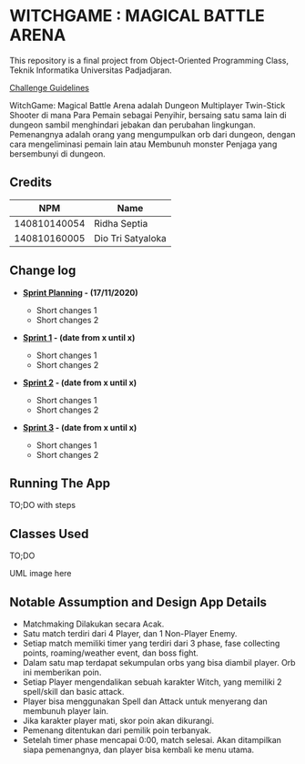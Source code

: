 # WITCHGAME : MAGICAL BATTLE ARENA

This repository is a final project from Object-Oriented Programming Class, Teknik Informatika Universitas Padjadjaran. 

[Challenge Guidelines](challenge-guideline.md)

WitchGame: Magical Battle Arena adalah Dungeon Multiplayer Twin-Stick Shooter di mana Para Pemain sebagai Penyihir, bersaing satu sama lain di dungeon sambil menghindari jebakan dan  perubahan lingkungan. Pemenangnya adalah orang yang mengumpulkan orb dari dungeon, dengan cara mengeliminasi pemain lain atau Membunuh monster Penjaga yang bersembunyi di dungeon. 

## Credits
| NPM           | Name              |
| ------------- |-------------------|
| 140810140054  | Ridha Septia      |
| 140810160005  | Dio Tri Satyaloka |


## Change log
- **[Sprint Planning](changelog/sprint-planning.md) - (17/11/2020)** 
   -  Short changes 1
   - Short changes 2

- **[Sprint 1](changelog/sprint-1.md) - (date from x until x)** 
   - Short changes 1
   - Short changes 2

- **[Sprint 2](changelog/sprint-2.md) - (date from x until x)** 
   - Short changes 1
   - Short changes 2
   
- **[Sprint 3](changelog/sprint-3.md) - (date from x until x)** 
   - Short changes 1
   - Short changes 2

## Running The App

TO;DO with steps

## Classes Used

TO;DO

UML image here

## Notable Assumption and Design App Details

- Matchmaking Dilakukan secara Acak.
- Satu match terdiri dari 4 Player, dan 1 Non-Player Enemy.
- Setiap match memiliki timer yang terdiri dari 3 phase, fase collecting points, roaming/weather event, dan boss fight.
- Dalam satu map terdapat sekumpulan orbs yang bisa diambil player. Orb ini memberikan poin.
- Setiap Player mengendalikan sebuah karakter Witch, yang memiliki 2 spell/skill dan basic attack.
- Player bisa menggunakan Spell dan Attack untuk menyerang dan membunuh player lain.
- Jika karakter player mati, skor poin akan dikurangi. 
- Pemenang ditentukan dari pemilik poin terbanyak.
- Setelah timer phase mencapai 0:00, match selesai. Akan ditampilkan siapa pemenangnya, dan player bisa kembali ke menu utama.
